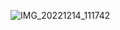 ![IMG_20221214_111742](https://user-images.githubusercontent.com/24243687/207517256-adf20cd7-ec99-441d-a0cc-f5c005334255.jpg)
